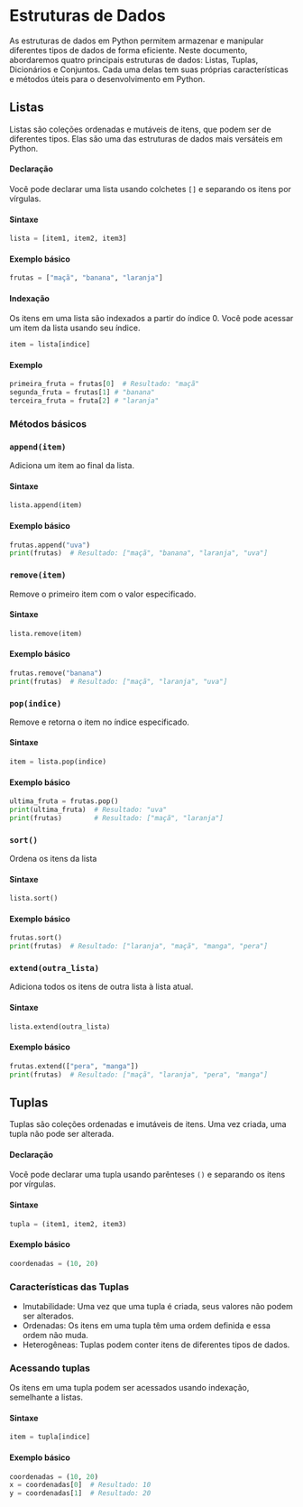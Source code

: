 # Estruturas de Dados

As estruturas de dados em Python permitem armazenar e manipular diferentes tipos de dados de forma eficiente. Neste documento, abordaremos quatro principais estruturas de dados: Listas, Tuplas, Dicionários e Conjuntos. Cada uma delas tem suas próprias características e métodos úteis para o desenvolvimento em Python.

## Listas

Listas são coleções ordenadas e mutáveis de itens, que podem ser de diferentes tipos. Elas são uma das estruturas de dados mais versáteis em Python.

#### Declaração

Você pode declarar uma lista usando colchetes `[]` e separando os itens por vírgulas.

#### Sintaxe

```python
lista = [item1, item2, item3]
```
#### Exemplo básico

```python
frutas = ["maçã", "banana", "laranja"]
```

#### Indexação

Os itens em uma lista são indexados a partir do índice 0. Você pode acessar um item da lista usando seu índice.

```python
item = lista[indice]
```

#### Exemplo

```python
primeira_fruta = frutas[0]  # Resultado: "maçã"
segunda_fruta = frutas[1] # "banana"
terceira_fruta = fruta[2] # "laranja"
```

### Métodos básicos

### `append(item)`

Adiciona um item ao final da lista.

#### Sintaxe

```python
lista.append(item)
```

#### Exemplo básico

```python
frutas.append("uva")
print(frutas)  # Resultado: ["maçã", "banana", "laranja", "uva"]
```

### `remove(item)`

Remove o primeiro item com o valor especificado.

#### Sintaxe

```python
lista.remove(item)
```

#### Exemplo básico

```python
frutas.remove("banana")
print(frutas)  # Resultado: ["maçã", "laranja", "uva"]
```

### `pop(indice)`

Remove e retorna o item no índice especificado.

#### Sintaxe

```python
item = lista.pop(indice)
```

#### Exemplo básico

```python
ultima_fruta = frutas.pop()
print(ultima_fruta)  # Resultado: "uva"
print(frutas)        # Resultado: ["maçã", "laranja"]
```

### `sort()`

Ordena os itens da lista

#### Sintaxe

```python
lista.sort()
```

#### Exemplo básico

```python
frutas.sort()
print(frutas)  # Resultado: ["laranja", "maçã", "manga", "pera"]
```

### `extend(outra_lista)`

Adiciona todos os itens de outra lista à lista atual.

#### Sintaxe

```python
lista.extend(outra_lista)
```

#### Exemplo básico

```python
frutas.extend(["pera", "manga"])
print(frutas)  # Resultado: ["maçã", "laranja", "pera", "manga"]
```

## Tuplas

Tuplas são coleções ordenadas e imutáveis de itens. Uma vez criada, uma tupla não pode ser alterada.

#### Declaração

Você pode declarar uma tupla usando parênteses `()` e separando os itens por vírgulas.

#### Sintaxe

```python
tupla = (item1, item2, item3)
```

#### Exemplo básico

```python
coordenadas = (10, 20)
```
### Características das Tuplas

- Imutabilidade: Uma vez que uma tupla é criada, seus valores não podem ser alterados.
- Ordenadas: Os itens em uma tupla têm uma ordem definida e essa ordem não muda.
- Heterogêneas: Tuplas podem conter itens de diferentes tipos de dados.

### Acessando tuplas

Os itens em uma tupla podem ser acessados usando indexação, semelhante a listas.

#### Sintaxe

```python
item = tupla[indice]
```

#### Exemplo básico

```python
coordenadas = (10, 20)
x = coordenadas[0]  # Resultado: 10
y = coordenadas[1]  # Resultado: 20
```






